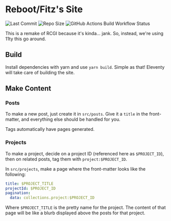 # Reboot/Fitz's Site

![Last Commit](https://img.shields.io/github/last-commit/Reboot-Codes/new-rcgi) ![Repo Size](https://img.shields.io/github/languages/code-size/Reboot-Codes/new-rcgi?color=brightgreen) ![GitHub Actions Build Workflow Status](https://img.shields.io/github/actions/workflow/status/Reboot-Codes/new-rcgi/build.yml)

This is a remake of RCGI because it's kinda... jank. So, instead, we're using 11ty this go around.

## Build

Install dependencies with yarn and use `yarn build`. Simple as that! Eleventy will take care of building the site. 

## Make Content

### Posts

To make a new post, just create it in `src/posts`. Give it a `title` in the front-matter, and everything else should be handled for you.

Tags automatically have pages generated.

### Projects

To make a project, decide on a project ID (referenced here as `$PROJECT_ID`), then on related posts, tag them with `project:$PROJECT_ID`.

In `src/projects`, make a page where the front-matter looks like the following:

```yaml
title: $PROJECT_TITLE
projectId: $PROJECT_ID
pagination:
  data: collections.project:$PROJECT_ID
```

Where `$PROJECT_TITLE` is the pretty name for the project. The content of that page will be like a blurb displayed above the posts for that project.
